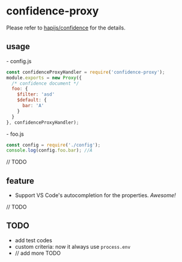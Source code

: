 # confidence-proxy
Please refer to [hapijs/confidence](https://github.com/hapijs/confidence) for the details.
## usage
\- config.js
```js
const confidenceProxyHandler = require('confidence-proxy');
module.exports = new Proxy({
  /* confidence document */
  foo: {
    $filter: 'asd'
    $default: {
      bar: 'A'
    }
  }
}, confidenceProxyHandler);
```

\- foo.js
```js
const config = require('./config');
console.log(config.foo.bar); //A
```
// TODO

## feature
- Support VS Code's autocompletion for the properties. *Awesome!*

// TODO

## TODO
- add test codes
- custom criteria: now it always use `process.env`
- // add more TODO
